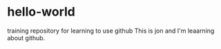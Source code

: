 # hello-world
training repository for learning to use github
This is jon and I'm leaarning about github.
